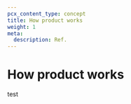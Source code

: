 ```yaml
---
pcx_content_type: concept
title: How product works
weight: 1
meta:
  description: Ref.
---
```


# How product works

test